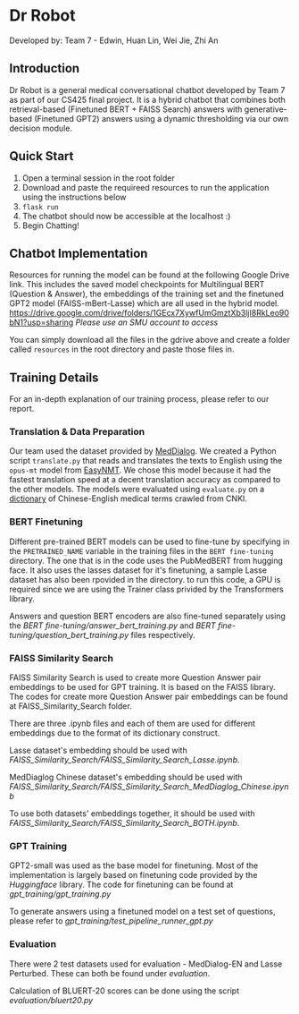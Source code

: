 # Dr Robot

Developed by: Team 7 - Edwin, Huan Lin, Wei Jie, Zhi An

## Introduction
Dr Robot is a general medical conversational chatbot developed by Team 7 as part of our CS425 final project. It is a hybrid chatbot that combines both retrieval-based (Finetuned BERT + FAISS Search) answers with generative-based (Finetuned GPT2) answers using a dynamic thresholding via our own decision module.

## Quick Start
1. Open a terminal session in the root folder
2. Download and paste the requireed resources to run the application using the instructions below
3. ```flask run```
4. The chatbot should now be accessible at the localhost :)
5. Begin Chatting!

## Chatbot Implementation
Resources for running the model can be found at the following Google Drive link. This includes the saved model checkpoints for Multilingual BERT (Question & Answer), the embeddings of the training set and the finetuned GPT2 model (FAISS-mBert-Lasse) which are all used in the hybrid model. 
https://drive.google.com/drive/folders/1GEcx7XywfUmGmztXb3ljI8RkLeo90bN1?usp=sharing
*Please use an SMU account to access*

You can simply download all the files in the gdrive above and create a folder called `resources` in the root directory and paste those files in.

## Training Details
For an in-depth explanation of our training process, please refer to our report.

### Translation & Data Preparation

Our team used the dataset provided by [MedDialog](https://drive.google.com/drive/folders/11sglwm6-cY7gjeqlZaMxL_MDKDMLdhym). We created a Python script `translate.py` that reads and translates the texts to English using the `opus-mt` model from [EasyNMT](https://github.com/UKPLab/EasyNMT). We chose this model because it had the fastest translation speed at a decent translation accuracy as compared to the other models. The models were evaluated using `evaluate.py` on a [dictionary](https://github.com/HikaruSama233/Chinese-English-dictionary-of-medical-and-health) of Chinese-English medical terms crawled from CNKI.

### BERT Finetuning
Different pre-trained BERT models can be used to fine-tune by specifying in the `PRETRAINED_NAME` variable in the training files in the `BERT fine-tuning` directory. The one that is in the code uses the PubMedBERT from hugging face. It also uses the lasses dataset for it's finetuning, a sample Lasse dataset has also been rpovided in the directory. to run this code, a GPU is required since we are using the Trainer class privided by the Transformers library. 

Answers and question BERT encoders are also fine-tuned separately using the *BERT fine-tuning/answer_bert_training.py* and *BERT fine-tuning/question_bert_training.py* files respectively.

### FAISS Similarity Search
FAISS Similarity Search is used to create more Question Answer pair embeddings to be used for GPT training. It is based on the FAISS library. The codes for create more Question Answer pair embeddings can be found at FAISS_Similarity_Search folder. 

There are three .ipynb files and each of them are used for different embeddings due to the format of its dictionary construct. 

Lasse dataset's embedding should be used with *FAISS_Similarity_Search/FAISS_Similarity_Search_Lasse.ipynb*.

MedDiaglog Chinese dataset's embedding should be used with *FAISS_Similarity_Search/FAISS_Similarity_Search_MedDiaglog_Chinese.ipynb*

To use both datasets' embeddings together, it should be used with *FAISS_Similarity_Search/FAISS_Similarity_Search_BOTH.ipynb*.

### GPT Training
GPT2-small was used as the base model for finetuning. Most of the implementation is largely based on finetuning code provided by the *Huggingface* library. The code for finetuning can be found at *gpt_training/gpt_training.py*

To generate answers using a finetuned model on a test set of questions, please refer to *gpt_training/test_pipeline_runner_gpt.py*

### Evaluation
There were 2 test datasets used for evaluation - MedDialog-EN and Lasse Perturbed. These can both be found under *evaluation*. 

Calculation of BLUERT-20 scores can be done using the script *evaluation/bluert20.py*

